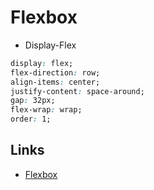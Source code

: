 # Flexbox

- Display-Flex

```css
display: flex;
flex-direction: row;
align-items: center;
justify-content: space-around;
gap: 32px;
flex-wrap: wrap;
order: 1;
```

## Links

- [Flexbox](https://developer.mozilla.org/en-US/docs/Learn/CSS/CSS_layout/Flexbox)
